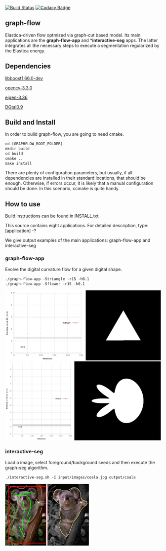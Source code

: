 [![Build Status](https://travis-ci.com/danoan/graph-flow.svg?branch=master)](https://travis-ci.com/danoan/graph-flow)
[![Codacy Badge](https://api.codacy.com/project/badge/Grade/6059626d43064254affc2b908bcd86e1)](https://app.codacy.com/manual/danoan/graph-flow?utm_source=github.com&utm_medium=referral&utm_content=danoan/graph-flow&utm_campaign=Badge_Grade_Dashboard)


## graph-flow
 Elastica-driven flow optmized via graph-cut based model. 
 Its main applications are the **graph-flow-app** 
 and ***interactive-seg** apps. The 
 latter integrates all the necessary steps to execute
 a segmentation regularized by the Elastica energy.
 
 
## Dependencies 

[libboost1.66.0-dev](https://www.boost.org/users/history/version_1_66_0.html)

[opencv-3.3.0](https://opencv.org/releases.html)

[eigen-3.36](http://eigen.tuxfamily.org/index.php?title=Main_Page)

[DGtal0.9](https://dgtal.org/download/)

## Build and Install

In order to build graph-flow, you are going to need cmake.

```
cd [GRAPHFLOW_ROOT_FOLDER]
mkdir build
cd build
cmake ..
make install
```

There are plenty of configuration parameters, but usually, if 
all dependencies are installed in their standard
locations, that should be enough. Otherwise, if errors occur, 
it is likely that a manual configuration should be
done. In this scenario, ccmake is quite handy.

## How to use

Build instructions can be found in INSTALL.txt

This source contains eight applications. For detailed description,
type: [application] -?

We give output examples of the main applications: graph-flow-app and interactive-seg

### graph-flow-app

Evolve the digital curvature flow for a given digital shape.

```
./graph-flow-app -Striangle -r15 -h0.1
./graph-flow-app -Sflower -r15 -h0.1
```

<img alt="Triangle flow" src="https://github.com/danoan/graph-flow/blob/master/doc/images/triangle.gif" width="1000" />
<img alt="Flower flow" src="https://github.com/danoan/graph-flow/blob/master/doc/images/flower.gif" width="1000" />


### interactive-seg

Load a image, select foreground/background seeds and then execute the graph-seg algorithm.

```
./interactive-seg.sh -I input/images/coala.jpg output/coala
```
<img alt="Coala seeds" src="https://github.com/danoan/graph-flow/blob/master/doc/images/coala-seeds.png" height="200" /> <img alt="Coala segmentation" src="https://github.com/danoan/graph-flow/blob/master/doc/images/coala-seg.png" height="200" />



